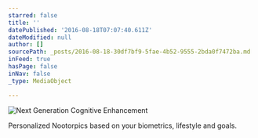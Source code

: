 ```yaml
---
starred: false
title: ''
datePublished: '2016-08-18T07:07:40.611Z'
dateModified: null
author: []
sourcePath: _posts/2016-08-18-30df7bf9-5fae-4b52-9555-2bda0f7472ba.md
inFeed: true
hasPage: false
inNav: false
_type: MediaObject

---
```

![Next Generation Cognitive Enhancement ](https://the-grid-user-content.s3-us-west-2.amazonaws.com/648ce3f9-6e96-4294-be2e-85670fc65499.jpg)

Personalized Nootorpics based on your biometrics, lifestyle and goals.